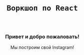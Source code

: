 <h1 align="center">
    
    Воркшоп по React
</h1>
<br>

<div align="center">
   
</div>
<div align="center">
    
<h3 align="center">
     Привет и добро пожаловать!
</h3>
<p>
     Мы построим свой Instagram!
</p>
<br>
</div>
<br>
